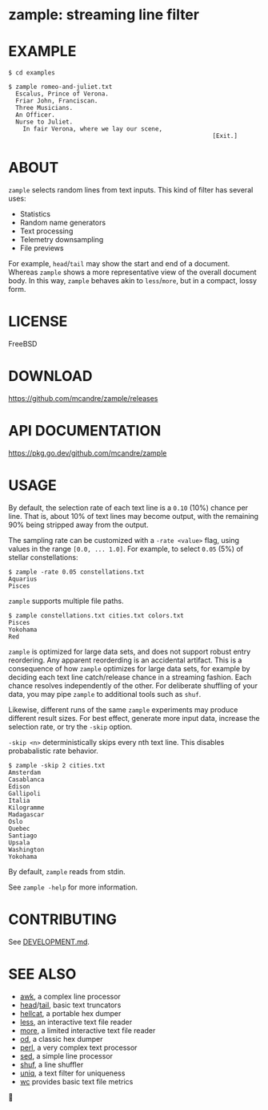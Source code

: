 # zample: streaming line filter

# EXAMPLE

```console
$ cd examples

$ zample romeo-and-juliet.txt
  Escalus, Prince of Verona.
  Friar John, Franciscan.
  Three Musicians.
  An Officer.
  Nurse to Juliet.
    In fair Verona, where we lay our scene,
                                                         [Exit.]
```

# ABOUT

`zample` selects random lines from text inputs. This kind of filter has several uses:

* Statistics
* Random name generators
* Text processing
* Telemetry downsampling
* File previews

For example, `head`/`tail` may show the start and end of a document. Whereas `zample` shows a more representative view of the overall document body. In this way, `zample` behaves akin to `less`/`more`, but in a compact, lossy form.

# LICENSE

FreeBSD

# DOWNLOAD

https://github.com/mcandre/zample/releases

# API DOCUMENTATION

https://pkg.go.dev/github.com/mcandre/zample

# USAGE

By default, the selection rate of each text line is a `0.10` (10%) chance per line. That is, about 10% of text lines may become output, with the remaining 90% being stripped away from the output.

The sampling rate can be customized with a `-rate <value>` flag, using values in the range `[0.0, ... 1.0]`. For example, to select `0.05` (5%) of stellar constellations:

```console
$ zample -rate 0.05 constellations.txt
Aquarius
Pisces
```

`zample` supports multiple file paths.

```console
$ zample constellations.txt cities.txt colors.txt
Pisces
Yokohama
Red
```

`zample` is optimized for large data sets, and does not support robust entry reordering. Any apparent reorderding is an accidental artifact. This is a consequence of how `zample` optimizes for large data sets, for example by deciding each text line catch/release chance in a streaming fashion. Each chance resolves independently of the other. For deliberate shuffling of your data, you may pipe `zample` to additional tools such as `shuf`.

Likewise, different runs of the same `zample` experiments may produce different result sizes. For best effect, generate more input data, increase the selection rate, or try the `-skip` option.

`-skip <n>` deterministically skips every nth text line. This disables probabalistic rate behavior.

```console
$ zample -skip 2 cities.txt
Amsterdam
Casablanca
Edison
Gallipoli
Italia
Kilogramme
Madagascar
Oslo
Quebec
Santiago
Upsala
Washington
Yokohama
```

By default, `zample` reads from stdin.

See `zample -help` for more information.

# CONTRIBUTING

See [DEVELOPMENT.md](DEVELOPMENT.md).

# SEE ALSO

* [awk](https://en.wikipedia.org/wiki/AWK), a complex line processor
* [head](https://linux.die.net/man/1/head)/[tail](https://linux.die.net/man/1/tail), basic text truncators
* [hellcat](https://github.com/mcandre/hellcat), a portable hex dumper
* [less](https://linux.die.net/man/1/less), an interactive text file reader
* [more](https://en.wikipedia.org/wiki/More_(command)), a limited interactive text file reader
* [od](https://linux.die.net/man/1/od), a classic hex dumper
* [perl](https://www.perl.org/), a very complex text processor
* [sed](https://en.wikipedia.org/wiki/Sed), a simple line processor
* [shuf](https://linux.die.net/man/1/shuf), a line shuffler
* [uniq](https://linux.die.net/man/1/uniq), a text filter for uniqueness
* [wc](https://linux.die.net/man/1/wc) provides basic text file metrics

🧪
